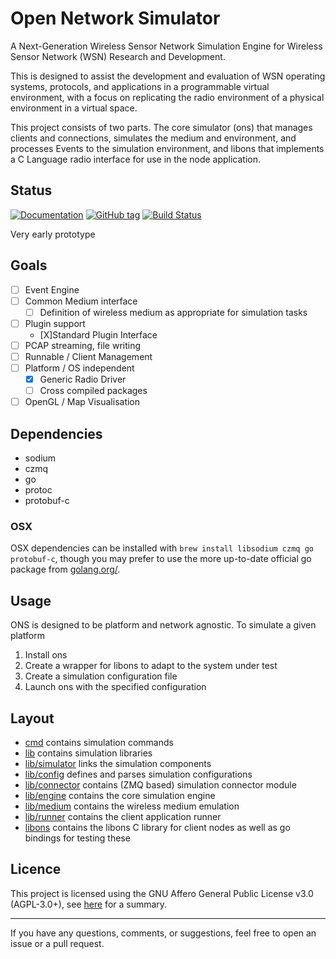 # Open Network Simulator

A Next-Generation Wireless Sensor Network Simulation Engine for Wireless Sensor Network (WSN) Research and Development.

This is designed to assist the development and evaluation of WSN operating systems, protocols, and applications in a programmable virtual environment, with a focus on replicating the radio environment of a physical environment in a virtual space.

This project consists of two parts. The core simulator (ons) that manages clients and connections, simulates the medium and environment, and processes Events to the simulation environment, and libons that implements a C Language radio interface for use in the node application.

## Status

[![Documentation](https://img.shields.io/badge/docs-godoc-blue.svg)](https://godoc.org/github.com/ryankurte/ons)
[![GitHub tag](https://img.shields.io/github/tag/ryankurte/ons.svg)](https://github.com/ryankurte/ons)
[![Build Status](https://travis-ci.com/ryankurte/ons.svg?token=s4CML2iJ2hd54vvqz5FP&branch=master)](https://travis-ci.com/ryankurte/ons/branches)

Very early prototype

## Goals

- [ ] Event Engine
- [ ] Common Medium interface
  - [ ] Definition of wireless medium as appropriate for simulation tasks
- [ ] Plugin support
  - [X]Standard Plugin Interface
- [ ] PCAP streaming, file writing
- [ ] Runnable / Client Management
- [ ] Platform / OS independent
  - [X] Generic Radio Driver
  - [ ] Cross compiled packages
- [ ] OpenGL / Map Visualisation

## Dependencies

- sodium
- czmq
- go
- protoc
- protobuf-c

### OSX

OSX dependencies can be installed with `brew install libsodium czmq go protobuf-c`, though you may prefer to use the more up-to-date official go package from [golang.org/](https://golang.org/dl/).


## Usage

ONS is designed to be platform and network agnostic. To simulate a given platform

1. Install ons
2. Create a wrapper for libons to adapt to the system under test
3. Create a simulation configuration file
4. Launch ons with the specified configuration

## Layout

- [cmd](/cmd) contains simulation commands
- [lib](/lib) contains simulation libraries
- [lib/simulator](/lib/simulator) links the simulation components
- [lib/config](/lib/config) defines and parses simulation configurations
- [lib/connector](/lib/connector) contains (ZMQ based) simulation connector module
- [lib/engine](/lib/engine) contains the core simulation engine
- [lib/medium](/lib/medium) contains the wireless medium emulation
- [lib/runner](/lib/runner) contains the client application runner
- [libons](/libons) contains the libons C library for client nodes as well as go bindings for testing these

## Licence

This project is licensed using the GNU Affero General Public License v3.0 (AGPL-3.0+), see [here](https://choosealicense.com/licenses/agpl-3.0/#) for a summary.

---

If you have any questions, comments, or suggestions, feel free to open an issue or a pull request.

